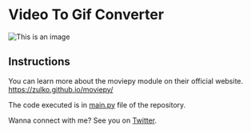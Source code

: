 # Video To Gif Converter
![This is an image](https://www.freecodecamp.org/news/content/images/size/w2000/2022/03/convert.png)


## Instructions

You can learn more about the moviepy module on their official website.
https://zulko.github.io/moviepy/ 

The code executed is in <a href='./main.py'>main.py</a> file of the repository.

Wanna connect with me? See you on [Twitter](https://twitter.com/thegeekyb0y).
